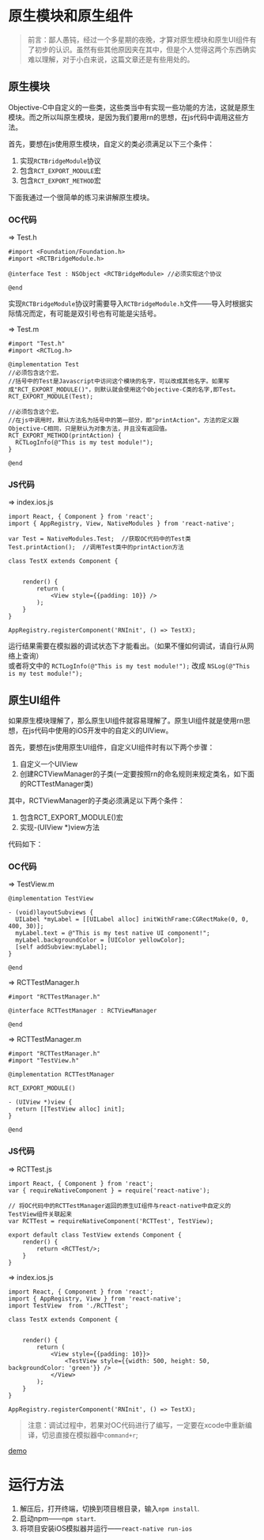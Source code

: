 # 原生模块和原生组件

> 前言：鄙人愚钝，经过一个多星期的夜晚，才算对原生模块和原生UI组件有了初步的认识。虽然有些其他原因夹在其中，但是个人觉得这两个东西确实难以理解，对于小白来说，这篇文章还是有些用处的。

## 原生模块

Objective-C中自定义的一些类，这些类当中有实现一些功能的方法，这就是原生模块。而之所以叫原生模块，是因为我们要用rn的思想，在js代码中调用这些方法。

首先，要想在js使用原生模块，自定义的类必须满足以下三个条件：  
1. 实现`RCTBridgeModule`协议  
2. 包含`RCT_EXPORT_MODULE`宏  
3. 包含`RCT_EXPORT_METHOD`宏  

下面我通过一个很简单的练习来讲解原生模块。

### OC代码

=> Test.h

```
#import <Foundation/Foundation.h>
#import <RCTBridgeModule.h>

@interface Test : NSObject <RCTBridgeModule> //必须实现这个协议

@end

```

实现`RCTBridgeModule`协议时需要导入`RCTBridgeModule.h`文件——导入时根据实际情况而定，有可能是双引号也有可能是尖括号。 

=> Test.m

```
#import "Test.h"
#import <RCTLog.h>

@implementation Test
//必须包含这个宏。
//括号中的Test是Javascript中访问这个模块的名字，可以改成其他名字。如果写成"RCT_EXPORT_MODULE()"，则默认就会使用这个Objective-C类的名字,即Test。
RCT_EXPORT_MODULE(Test);

//必须包含这个宏。
//在js中调用时，默认方法名为括号中的第一部分，即"printAction"。方法的定义跟Objective-C相同，只是默认为对象方法，并且没有返回值。
RCT_EXPORT_METHOD(printAction) {
  RCTLogInfo(@"This is my test module!");
}

@end

```
### JS代码

=> index.ios.js

```
import React, { Component } from 'react';
import { AppRegistry, View, NativeModules } from 'react-native';

var Test = NativeModules.Test;  //获取OC代码中的Test类
Test.printAction();  //调用Test类中的printAction方法

class TestX extends Component {


    render() {
        return (
            <View style={{padding: 10}} />
        );
    }
}

AppRegistry.registerComponent('RNInit', () => TestX);

```

运行结果需要在模拟器的调试状态下才能看出。（如果不懂如何调试，请自行从网络上查询）  
或者将文中的 `RCTLogInfo(@"This is my test module!");` 改成 `NSLog(@"This is my test module!");`

## 原生UI组件

如果原生模块理解了，那么原生UI组件就容易理解了。原生UI组件就是使用rn思想，在js代码中使用的iOS开发中的自定义的UIView。

首先，要想在js使用原生UI组件，自定义UI组件时有以下两个步骤：  
1. 自定义一个UIView  
2. 创建RCTViewManager的子类(一定要按照rn的命名规则来规定类名，如下面的RCTTestManager类)  

其中，RCTViewManager的子类必须满足以下两个条件：  
1. 包含RCT_EXPORT_MODULE()宏  
2. 实现-(UIView *)view方法  

代码如下：

### OC代码

=> TestView.m

```
@implementation TestView

- (void)layoutSubviews {
  UILabel *myLabel = [[UILabel alloc] initWithFrame:CGRectMake(0, 0, 400, 30)];
  myLabel.text = @"This is my test native UI component!";
  myLabel.backgroundColor = [UIColor yellowColor];
  [self addSubview:myLabel];
}

@end

```

=> RCTTestManager.h

```
#import "RCTTestManager.h"

@interface RCTTestManager : RCTViewManager

@end

```

=> RCTTestManager.m

```
#import "RCTTestManager.h"
#import "TestView.h"

@implementation RCTTestManager

RCT_EXPORT_MODULE()

- (UIView *)view {
  return [[TestView alloc] init];
}

@end

```

### JS代码

=> RCTTest.js

```
import React, { Component } from 'react';
var { requireNativeComponent } = require('react-native');

// 将OC代码中的RCTTestManager返回的原生UI组件与react-native中自定义的TestView组件关联起来
var RCTTest = requireNativeComponent('RCTTest', TestView);

export default class TestView extends Component {
    render() {
        return <RCTTest/>;
    }
}

```



=> index.ios.js

```
import React, { Component } from 'react';
import { AppRegistry, View } from 'react-native';
import TestView  from './RCTTest';

class TestX extends Component {


    render() {
        return (
            <View style={{padding: 10}}>
                <TestView style={{width: 500, height: 50, backgroundColor: 'green'}} />
            </View>
        );
    }
}

AppRegistry.registerComponent('RNInit', () => TestX);

```

> 注意：调试过程中，若果对OC代码进行了编写，一定要在xcode中重新编译，切忌直接在模拟器中`command+r`;

[demo](https://github.com/izhentou/NativeModules-NativeUIComponents/tree/master)




# 运行方法

1. 解压后，打开终端，切换到项目根目录，输入`npm install`.
2. 启动npm——`npm start`.
3. 将项目安装iOS模拟器并运行——`react-native run-ios`
